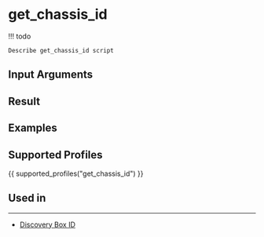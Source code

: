 

# get_chassis_id

<!-- prettier-ignore -->
!!! todo

    Describe get_chassis_id script

## Input Arguments

## Result

## Examples

## Supported Profiles

{{ supported_profiles("get_chassis_id") }}

## Used in
----
* [Discovery Box ID](../../../admin/reference/discovery/box/id.md)
